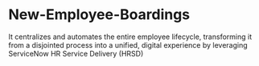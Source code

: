 # New-Employee-Boardings
It centralizes and automates the entire employee lifecycle, transforming it from a disjointed process into a unified, digital experience by leveraging ServiceNow HR Service Delivery (HRSD)
